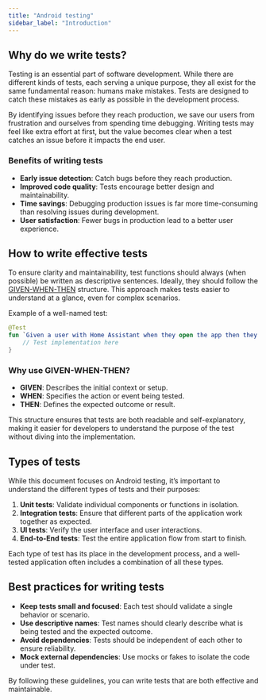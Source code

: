 ```yaml
---
title: "Android testing"
sidebar_label: "Introduction"
---
```


## Why do we write tests?

Testing is an essential part of software development. While there are different kinds of tests, each serving a unique purpose, they all exist for the same fundamental reason: humans make mistakes. Tests are designed to catch these mistakes as early as possible in the development process.

By identifying issues before they reach production, we save our users from frustration and ourselves from spending time debugging. Writing tests may feel like extra effort at first, but the value becomes clear when a test catches an issue before it impacts the end user.

### Benefits of writing tests

- **Early issue detection**: Catch bugs before they reach production.
- **Improved code quality**: Tests encourage better design and maintainability.
- **Time savings**: Debugging production issues is far more time-consuming than resolving issues during development.
- **User satisfaction**: Fewer bugs in production lead to a better user experience.

## How to write effective tests

To ensure clarity and maintainability, test functions should always (when possible) be written as descriptive sentences. Ideally, they should follow the [GIVEN-WHEN-THEN](https://en.wikipedia.org/wiki/Given-When-Then) structure. This approach makes tests easier to understand at a glance, even for complex scenarios.

Example of a well-named test:

```kotlin
@Test
fun `Given a user with Home Assistant when they open the app then they see the default dashboard`() {
    // Test implementation here
}
```

### Why use GIVEN-WHEN-THEN?

- **GIVEN**: Describes the initial context or setup.
- **WHEN**: Specifies the action or event being tested.
- **THEN**: Defines the expected outcome or result.

This structure ensures that tests are both readable and self-explanatory, making it easier for developers to understand the purpose of the test without diving into the implementation.

## Types of tests

While this document focuses on Android testing, it’s important to understand the different types of tests and their purposes:

1. **Unit tests**: Validate individual components or functions in isolation.
2. **Integration tests**: Ensure that different parts of the application work together as expected.
3. **UI tests**: Verify the user interface and user interactions.
4. **End-to-End tests**: Test the entire application flow from start to finish.

Each type of test has its place in the development process, and a well-tested application often includes a combination of all these types.

## Best practices for writing tests

- **Keep tests small and focused**: Each test should validate a single behavior or scenario.
- **Use descriptive names**: Test names should clearly describe what is being tested and the expected outcome.
- **Avoid dependencies**: Tests should be independent of each other to ensure reliability.
- **Mock external dependencies**: Use mocks or fakes to isolate the code under test.

By following these guidelines, you can write tests that are both effective and maintainable.
